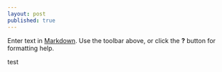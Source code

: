 ```yaml
---
layout: post
published: true
---
```


Enter text in [Markdown](http://daringfireball.net/projects/markdown/). Use the toolbar above, or click the **?** button for formatting help.


test
